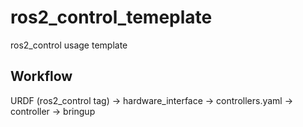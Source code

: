 # ros2_control_temeplate

ros2_control usage template

## Workflow

URDF (ros2_control tag) -> hardware_interface -> controllers.yaml -> controller -> bringup
